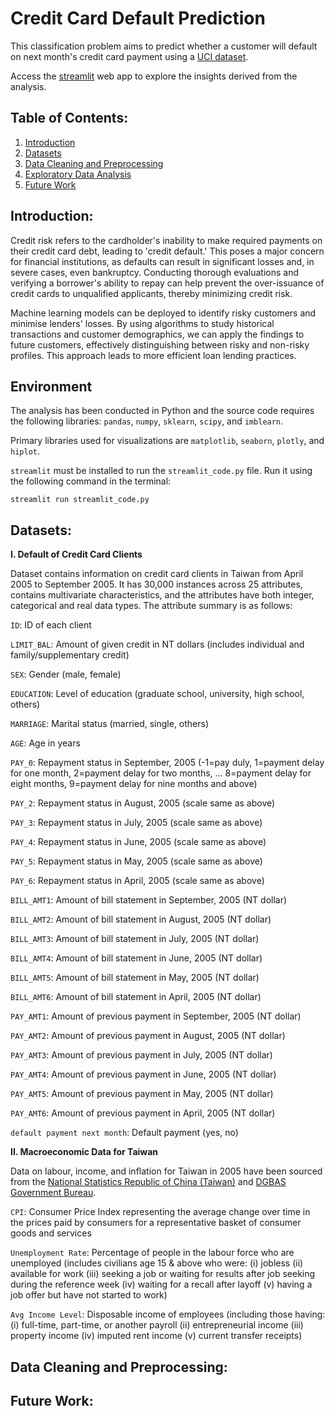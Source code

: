 # Credit Card Default Prediction
This classification problem aims to predict whether a customer will default on next month's credit card payment using a [UCI dataset](https://archive.ics.uci.edu/dataset/350/default+of+credit+card+clients).

Access the [streamlit](https://fds-project-cmse830-credit-card-default-prediction-r2f68jop9pe.streamlit.app/) web app to explore the insights derived from the analysis.

## Table of Contents:
1. [Introduction](#introduction)
2. [Datasets](#datasets)
3. [Data Cleaning and Preprocessing](#data-cleaning-and-preprocessing)
4. [Exploratory Data Analysis](https://fds-project-cmse830-credit-card-default-prediction-r2f68jop9pe.streamlit.app/)
5. [Future Work](#future-work)

## Introduction:
Credit risk refers to the cardholder's inability to make required payments on their credit card debt, leading to 'credit default.' This poses a major concern for financial institutions, as defaults can result in significant losses and, in severe cases, even bankruptcy. Conducting thorough evaluations and verifying a borrower's ability to repay can help prevent the over-issuance of credit cards to unqualified applicants, thereby minimizing credit risk.

Machine learning models can be deployed to identify risky customers and minimise lenders' losses. By using algorithms to study historical transactions and customer demographics, we can apply the findings to future customers, effectively distinguishing between risky and non-risky profiles. This approach leads to more efficient loan lending practices.

## Environment
The analysis has been conducted in Python and the source code requires the following libraries: `pandas`, `numpy`, `sklearn`, `scipy`, and `imblearn`.

Primary libraries used for visualizations are `matplotlib`, `seaborn`, `plotly`, and `hiplot`.

`streamlit` must be installed to run the `streamlit_code.py` file. Run it using the following command in the terminal:
```
streamlit run streamlit_code.py
```

## Datasets:
**I. Default of Credit Card Clients**

Dataset contains information on credit card clients in Taiwan from April 2005 to September 2005. It has 30,000 instances across 25 attributes, contains multivariate characteristics, and the attributes have both integer, categorical and real data types. The attribute summary is as follows:

`ID`: ID of each client

`LIMIT_BAL`: Amount of given credit in NT dollars (includes individual and family/supplementary credit)

`SEX`: Gender (male, female)

`EDUCATION`: Level of education (graduate school, university, high school, others)

`MARRIAGE`: Marital status (married, single, others)

`AGE`: Age in years

`PAY_0`: Repayment status in September, 2005 (-1=pay duly, 1=payment delay for one month, 2=payment delay for two months, … 8=payment delay for eight months, 9=payment delay for nine months and above)

`PAY_2`: Repayment status in August, 2005 (scale same as above)

`PAY_3`: Repayment status in July, 2005 (scale same as above)

`PAY_4`: Repayment status in June, 2005 (scale same as above)

`PAY_5`: Repayment status in May, 2005 (scale same as above)

`PAY_6`: Repayment status in April, 2005 (scale same as above)

`BILL_AMT1`: Amount of bill statement in September, 2005 (NT dollar)

`BILL_AMT2`: Amount of bill statement in August, 2005 (NT dollar)

`BILL_AMT3`: Amount of bill statement in July, 2005 (NT dollar)

`BILL_AMT4`: Amount of bill statement in June, 2005 (NT dollar)

`BILL_AMT5`: Amount of bill statement in May, 2005 (NT dollar)

`BILL_AMT6`: Amount of bill statement in April, 2005 (NT dollar)

`PAY_AMT1`: Amount of previous payment in September, 2005 (NT dollar)

`PAY_AMT2`: Amount of previous payment in August, 2005 (NT dollar)

`PAY_AMT3`: Amount of previous payment in July, 2005 (NT dollar)

`PAY_AMT4`: Amount of previous payment in June, 2005 (NT dollar)

`PAY_AMT5`: Amount of previous payment in May, 2005 (NT dollar)

`PAY_AMT6`: Amount of previous payment in April, 2005 (NT dollar)

`default payment next month`: Default payment (yes, no)

**II. Macroeconomic Data for Taiwan**

Data on labour, income, and inflation for Taiwan in 2005 have been sourced from the [National Statistics Republic of China (Taiwan)](https://eng.stat.gov.tw/cl.aspx?n=2324) and [DGBAS Government Bureau](https://www.dgbas.gov.tw/default.aspx).

`CPI`: Consumer Price Index representing the average change over time in the prices paid by consumers for a representative basket of consumer goods and services

`Unemployment Rate`: Percentage of people in the labour force who are unemployed (includes civilians age 15 & above who were: (i) jobless (ii) available for work (iii) seeking a job or waiting for results after job seeking during the reference week (iv) waiting for a recall after layoff (v) having a job offer but have not started to work)

`Avg Income Level`: Disposable income of employees (including those having: (i) full-time, part-time, or another payroll (ii) entrepreneurial income (iii) property income (iv) imputed rent income (v) current transfer receipts)

## Data Cleaning and Preprocessing:


## Future Work:
